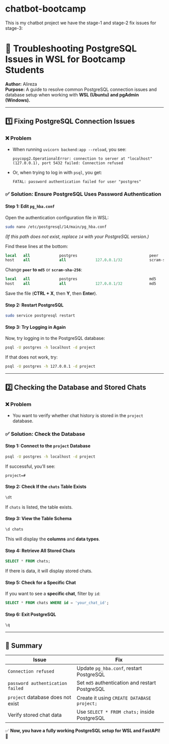 # chatbot-bootcamp
This is my chatbot project
we have the stage-1 and stage-2
fix issues for stage-3:

# 📌 Troubleshooting PostgreSQL Issues in WSL for Bootcamp Students

**Author:** Alireza  
**Purpose:** A guide to resolve common PostgreSQL connection issues and database setup when working with **WSL (Ubuntu) and pgAdmin (Windows).**  

---

## **1️⃣ Fixing PostgreSQL Connection Issues**

### **❌ Problem**
- When running `uvicorn backend:app --reload`, you see:
  ```
  psycopg2.OperationalError: connection to server at "localhost" (127.0.0.1), port 5432 failed: Connection refused
  ```
- Or, when trying to log in with `psql`, you get:
  ```
  FATAL: password authentication failed for user "postgres"
  ```

### **✅ Solution: Ensure PostgreSQL Uses Password Authentication**

#### **Step 1: Edit `pg_hba.conf`**
Open the authentication configuration file in WSL:

```sh
sudo nano /etc/postgresql/14/main/pg_hba.conf
```
*(If this path does not exist, replace `14` with your PostgreSQL version.)*

Find these lines at the bottom:

```sql
local   all             postgres                                peer
host    all             all             127.0.0.1/32            scram-sha-256
```

Change **`peer` to `md5`** or **`scram-sha-256`**:

```sql
local   all             postgres                                md5
host    all             all             127.0.0.1/32            md5
```

Save the file (**CTRL + X**, then **Y**, then **Enter**).

#### **Step 2: Restart PostgreSQL**
```sh
sudo service postgresql restart
```

#### **Step 3: Try Logging in Again**
Now, try logging in to the PostgreSQL database:

```sh
psql -U postgres -h localhost -d project
```
If that does not work, try:

```sh
psql -U postgres -h 127.0.0.1 -d project
```

---

## **2️⃣ Checking the Database and Stored Chats**

### **❌ Problem**
- You want to verify whether chat history is stored in the `project` database.

### **✅ Solution: Check the Database**

#### **Step 1: Connect to the `project` Database**
```sh
psql -U postgres -h localhost -d project
```
If successful, you’ll see:
```
project=#
```

#### **Step 2: Check If the `chats` Table Exists**
```sql
\dt
```
If `chats` is listed, the table exists.

#### **Step 3: View the Table Schema**
```sql
\d chats
```
This will display the **columns** and **data types**.

#### **Step 4: Retrieve All Stored Chats**
```sql
SELECT * FROM chats;
```
If there is data, it will display stored chats.

#### **Step 5: Check for a Specific Chat**
If you want to see a **specific chat**, filter by `id`:
```sql
SELECT * FROM chats WHERE id = 'your_chat_id';
```

#### **Step 6: Exit PostgreSQL**
```sql
\q
```

---

## **📌 Summary**

| Issue | Fix |
|-------|-----|
| `Connection refused` | Update `pg_hba.conf`, restart PostgreSQL |
| `password authentication failed` | Set `md5` authentication and restart PostgreSQL |
| `project` database does not exist | Create it using `CREATE DATABASE project;` |
| Verify stored chat data | Use `SELECT * FROM chats;` inside PostgreSQL |

✅ **Now, you have a fully working PostgreSQL setup for WSL and FastAPI!** 🚀

